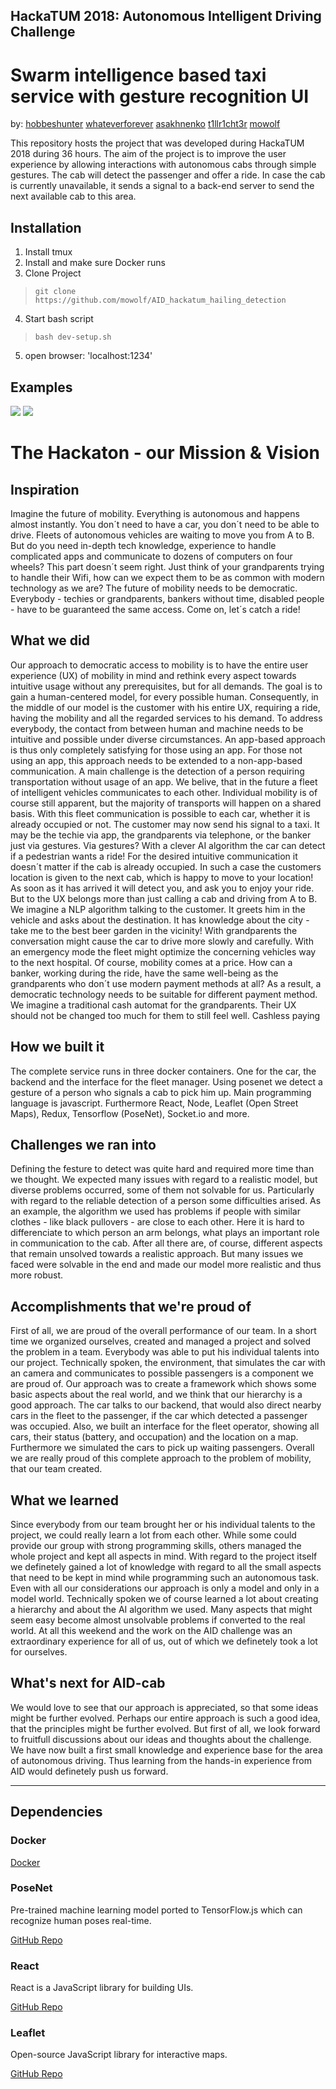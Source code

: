 ## HackaTUM 2018: Autonomous Intelligent Driving Challenge
# Swarm intelligence based taxi service with gesture recognition UI

by: [hobbeshunter](https://github.com/hobbeshunter) [whateverforever](https://github.com/whateverforever) [asakhnenko](https://github.com/asakhnenko) [t1llr1cht3r](https://github.com/t1llr1cht3r) [mowolf](https://github.com/mowolf) 

This repository hosts the project that was developed during HackaTUM 2018 during 36 hours. The aim of the project is to improve the user experience by allowing interactions with autonomous cabs through simple gestures. The cab will detect the passenger and offer a ride. In case the cab is currently unavailable, it sends a signal to a back-end server to send the next available cab to this area.

## Installation

1. Install tmux
1. Install and make sure Docker runs
1. Clone Project
> `git clone https://github.com/mowolf/AID_hackatum_hailing_detection`
4. Start bash script
> `bash dev-setup.sh`
5. open browser: 'localhost:1234'

## Examples

![](detected.png)
![](fleetControl.png)

# The Hackaton - our Mission & Vision

## Inspiration
Imagine the future of mobility. Everything is autonomous and happens almost instantly. You don´t need to have a car, you don´t need to be able to drive. Fleets of autonomous vehicles are waiting to move you from A to B. But do you need in-depth tech knowledge, experience to handle complicated apps and communicate to dozens of computers on four wheels? This part doesn´t seem right. Just think of your grandparents trying to handle their Wifi, how can we expect them to be as common with modern technology as we are? The future of mobility needs to be democratic. Everybody - techies or grandparents, bankers without time, disabled people - have to be guaranteed the same access. Come on, let´s catch a ride!

## What we did
Our approach to democratic access to mobility is to have the entire user experience (UX) of mobility in mind and rethink every aspect towards intuitive usage without any prerequisites, but for all demands. The goal is to gain a human-centered model, for every possible human. Consequently, in the middle of our model is the customer with his entire UX, requiring a ride, having the mobility and all the regarded services to his demand. To address everybody, the contact from between human and machine needs to be intuitive and possible under diverse circumstances. An app-based approach is thus only completely satisfying for those using an app. For those not using an app, this approach needs to be extended to a non-app-based communication. A main challenge is the detection of a person requiring transportation without usage of an app.
We belive, that in the future a fleet of intelligent vehicles communicates to each other. Individual mobility is of course still apparent, but the majority of transports will happen on a shared basis. With this fleet communication is possible to each car, whether it is already occupied or not. The customer may now send his signal to a taxi. It may be the techie via app, the grandparents via telephone, or the banker just via gestures. Via gestures? With a clever AI algorithm the car can detect if a pedestrian wants a ride!
For the desired intuitive communication it doesn´t matter if the cab is already occupied. In such a case the customers location is given to the next cab, which is happy to move to your location! As soon as it has arrived it will detect you, and ask you to enjoy your ride.
But to the UX belongs more than just calling a cab and driving from A to B. We imagine a NLP algorithm talking to the customer. It greets him in the vehicle and asks about the destination. It has knowledge about the city - take me to the best beer garden in the vicinity! With grandparents the conversation might cause the car to drive more slowly and carefully. With an emergency mode the fleet might optimize the concerning vehicles way to the next hospital.
Of course, mobility comes at a price. How can a banker, working during the ride, have the same well-being as the grandparents who don´t use modern payment methods at all? As a result, a democratic technology needs to be suitable for different payment method. We imagine a traditional cash automat for the grandparents. Their UX should not be changed too much for them to still feel well. Cashless paying

## How we built it
The complete service runs in three docker containers. One for the car, the backend and the interface for the fleet manager. Using posenet we detect a gesture of a person who signals a cab to pick him up. Main programming language is javascript. Furthermore React, Node, Leaflet (Open Street Maps), Redux, Tensorflow (PoseNet), Socket.io and more.

## Challenges we ran into
Defining the festure to detect was quite hard and required more time than we thought. We expected many issues with regard to a realistic model, but diverse problems occurred, some of them not solvable for us. Particularly with regard to the reliable detection of a person some difficulties arised. As an example, the algorithm we used has problems if people with similar clothes - like black pullovers - are close to each other. Here it is hard to differenciate to which person an arm belongs, what plays an important role in communication to the cab.
After all there are, of course, different aspects that remain unsolved towards a realistic approach. But many issues we faced were solvable in the end and made our model more realistic and thus more robust.

## Accomplishments that we're proud of
First of all, we are proud of the overall performance of our team. In a short time we organized ourselves, created and managed a project and solved the problem in a team. Everybody was able to put his individual talents into our project.
Technically spoken, the environment, that simulates the car with an camera and communicates to possible passengers is a component we are proud of. Our approach was to create a framework which shows some basic aspects about the real world, and we think that our hierarchy is a good approach. The car talks to our backend, that would also direct nearby cars in the fleet to the passenger, if the car which detected a passenger was occupied. Also, we built an interface for the fleet operator, showing all cars, their status (battery, and occupation) and the location on a map. Furthermore we simulated the cars to pick up waiting passengers. 
Overall we are really proud of this complete approach to the problem of mobility, that our team created.

## What we learned
Since everybody from our team brought her or his individual talents to the project, we could really learn a lot from each other. While some could provide our group with strong programming skills, others managed the whole project and kept all aspects in mind.
With regard to the project itself we definetely gained a lot of knowledge with regard to all the small aspects that need to be kept in mind while programming such an autonomous task. Even with all our considerations our approach is only a model and only in a model world. 
Technically spoken we of course learned a lot about creating a hierarchy and about the AI algorithm we used. Many aspects that might seem easy become almost unsolvable problems if converted to the real world.
At all this weekend and the work on the AID challenge was an extraordinary experience for all of us, out of which we definetely took a lot for ourselves.

## What's next for AID-cab
We would love to see that our approach is appreciated, so that some ideas might be further evolved. Perhaps our entire approach is such a good idea, that the principles might be further evolved. But first of all, we look forward to fruitfull discussions about our ideas and thoughts about the challenge. We have now built a first small knowledge and experience base for the area of autonomous driving. Thus learning from the hands-in experience from AID would definetely push us forward.

---

## Dependencies

### Docker
[Docker](https://www.docker.com/)

### PoseNet
Pre-trained machine learning model ported to TensorFlow.js which can recognize human poses real-time.

[GitHub Repo](https://github.com/tensorflow/tfjs-models/tree/master/posenet)

### React
React is a JavaScript library for building UIs.

[GitHub Repo](https://github.com/facebook/react)

### Leaflet
Open-source JavaScript library for interactive maps.

[GitHub Repo](https://github.com/Leaflet/Leaflet)
